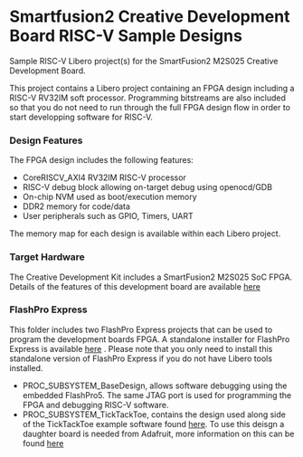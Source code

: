 # Smartfusion2 Creative Development Board RISC-V Sample Designs 
Sample RISC-V Libero project(s) for the SmartFusion2 M2S025 Creative Development Board.

This project contains a Libero project containing an FPGA design including a RISC-V RV32IM soft processor. Programming bitstreams are also included so that you do not need to run through the full FPGA design flow in order to start developping software for RISC-V.

### Design Features
The FPGA design includes the following features:
* CoreRISCV_AXI4 RV32IM RISC-V processor
* RISC-V debug block allowing on-target debug using openocd/GDB
* On-chip NVM used as boot/execution memory
* DDR2 memory for code/data
* User peripherals such as GPIO, Timers, UART

The memory map for each design is available within each Libero project.

### Target Hardware
The Creative Development Kit includes a SmartFusion2 M2S025 SoC FPGA. Details of the features of this development board are available [here](https://www.microsemi.com/products/fpga-soc/design-resources/dev-kits/smartfusion2/future-creative-board)

### FlashPro Express
This folder includes two FlashPro Express projects that can be used to program the development boards FPGA. A standalone installer for FlashPro Express is available [here](https://www.microsemi.com/products/fpga-soc/design-resources/programming/flashpro#software) . Please note that you only need to install this standalone version of FlashPro Express if you do not have Libero tools installed.

* PROC_SUBSYSTEM_BaseDesign, allows software debugging using the embedded FlashPro5. The same JTAG port is used for programming the FPGA and debugging RISC-V software.
* PROC_SUBSYSTEM_TickTackToe, contains the design used along side of the TickTackToe example software found [here](https://github.com/RISCV-on-Microsemi-FPGA/M2GL025-Creative-Board/tree/master/ExampleSoftware). To use this deisgn a daughter board is needed from Adafruit, more information on this can be found [here](https://www.adafruit.com/product/1651)


